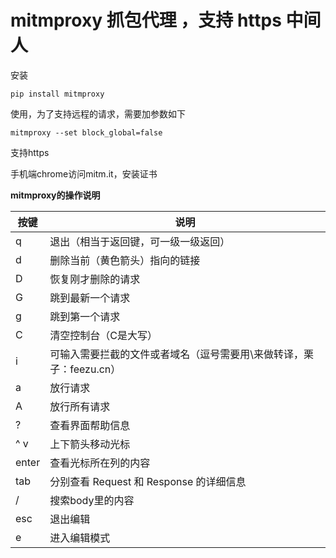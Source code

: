 # mitmproxy 抓包代理 ，支持 https 中间人
安装

```
pip install mitmproxy 
```

使用，为了支持远程的请求，需要加参数如下

```
mitmproxy --set block_global=false 
```

支持https

手机端chrome访问mitm.it，安装证书

**mitmproxy的操作说明**

| 按键 | 说明 |
| --- | --- |
| q | 退出（相当于返回键，可一级一级返回） |
| d | 删除当前（黄色箭头）指向的链接 |
| D | 恢复刚才删除的请求 |
| G | 跳到最新一个请求 |
| g | 跳到第一个请求 |
| C | 清空控制台（C是大写） |
| i | 可输入需要拦截的文件或者域名（逗号需要用\\来做转译，栗子：feezu.cn） |
| a | 放行请求 |
| A | 放行所有请求 |
| ? | 查看界面帮助信息 |
| ^ v | 上下箭头移动光标 |
| enter | 查看光标所在列的内容 |
| tab | 分别查看 Request 和 Response 的详细信息 |
| / | 搜索body里的内容 |
| esc | 退出编辑 |
| e | 进入编辑模式 |